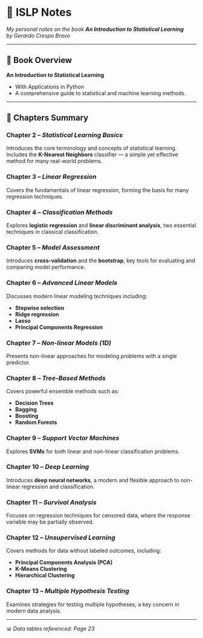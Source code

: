 # 📘 ISLP Notes  
*My personal notes on the book* **_An Introduction to Statistical Learning_**  
*by Gerardo Crespo Bravo*

---

## 📖 Book Overview  
**An Introduction to Statistical Learning**  
- With Applications in Python  
- A comprehensive guide to statistical and machine learning methods.

---

## 🧠 Chapters Summary  

### Chapter 2 – *Statistical Learning Basics*  
Introduces the core terminology and concepts of statistical learning. Includes the **K-Nearest Neighbors** classifier — a simple yet effective method for many real-world problems.

### Chapter 3 – *Linear Regression*  
Covers the fundamentals of linear regression, forming the basis for many regression techniques.

### Chapter 4 – *Classification Methods*  
Explores **logistic regression** and **linear discriminant analysis**, two essential techniques in classical classification.

### Chapter 5 – *Model Assessment*  
Introduces **cross-validation** and the **bootstrap**, key tools for evaluating and comparing model performance.

### Chapter 6 – *Advanced Linear Models*  
Discusses modern linear modeling techniques including:  
- **Stepwise selection**  
- **Ridge regression**  
- **Lasso**  
- **Principal Components Regression**

### Chapter 7 – *Non-linear Models (1D)*  
Presents non-linear approaches for modeling problems with a single predictor.

### Chapter 8 – *Tree-Based Methods*  
Covers powerful ensemble methods such as:  
- **Decision Trees**  
- **Bagging**  
- **Boosting**  
- **Random Forests**

### Chapter 9 – *Support Vector Machines*  
Explores **SVMs** for both linear and non-linear classification problems.

### Chapter 10 – *Deep Learning*  
Introduces **deep neural networks**, a modern and flexible approach to non-linear regression and classification.

### Chapter 11 – *Survival Analysis*  
Focuses on regression techniques for censored data, where the response variable may be partially observed.

### Chapter 12 – *Unsupervised Learning*  
Covers methods for data without labeled outcomes, including:  
- **Principal Components Analysis (PCA)**  
- **K-Means Clustering**  
- **Hierarchical Clustering**

### Chapter 13 – *Multiple Hypothesis Testing*  
Examines strategies for testing multiple hypotheses, a key concern in modern data analysis.

---

📊 *Data tables referenced: Page 23*
